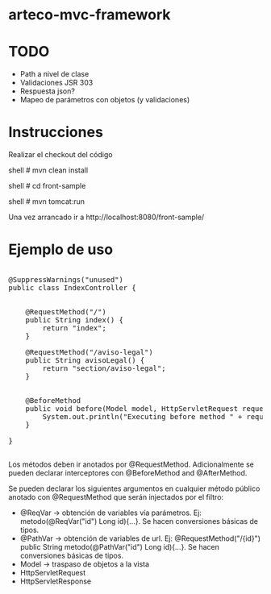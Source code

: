 # arteco-mvc-framework

# TODO

* Path a nivel de clase
* Validaciones JSR 303
* Respuesta json?
* Mapeo de parámetros con objetos (y validaciones)


# Instrucciones

Realizar el checkout del código

shell # mvn clean install

shell # cd front-sample

shell # mvn tomcat:run


Una vez arrancado ir a http://localhost:8080/front-sample/



# Ejemplo de uso


<pre>

@SuppressWarnings("unused")
public class IndexController {


    @RequestMethod("/")
    public String index() {
        return "index";
    }

    @RequestMethod("/aviso-legal")
    public String avisoLegal() {
        return "section/aviso-legal";
    }


    @BeforeMethod
    public void before(Model model, HttpServletRequest request) {
        System.out.println("Executing before method " + request.getRequestURI());
    }

}

</pre>

Los métodos deben ir anotados por @RequestMethod. Adicionalmente se pueden declarar interceptores con @BeforeMethod and
@AfterMethod.  

Se pueden declarar los siguientes argumentos en cualquier método público anotado con @RequestMethod que serán injectados 
por el filtro:

* @ReqVar -> obtención de variables vía parámetros. Ej: metodo(@ReqVar("id") Long id){...}. Se hacen conversiones básicas de tipos.
* @PathVar -> obtención de variables de url. Ej: @RequestMethod("/{id}") public String metodo(@PathVar("id") Long id){...}. Se hacen conversiones básicas de tipos.
* Model -> traspaso de objetos a la vista
* HttpServletRequest
* HttpServletResponse

